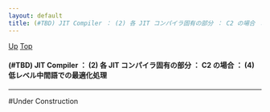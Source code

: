```yaml
---
layout: default
title: (#TBD) JIT Compiler ： (2) 各 JIT コンパイラ固有の部分 ： C2 の場合 ： (4) 低レベル中間語での最適化処理
---
```

[Up](noo7BHeg-E.html) [Top](../index.html)

#### (#TBD) JIT Compiler ： (2) 各 JIT コンパイラ固有の部分 ： C2 の場合 ： (4) 低レベル中間語での最適化処理

--- 
#Under Construction





